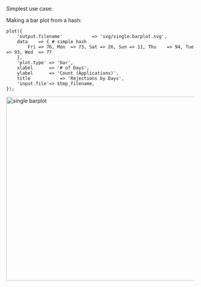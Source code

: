 Simplest use case:

Making a bar plot from a hash:
```
plot({
	'output.filename'			=> 'svg/single.barplot.svg',
	data	=> { # simple hash
		Fri => 76, Mon	=> 73, Sat => 26, Sun => 11, Thu	=> 94, Tue	=> 93, Wed	=> 77
	},
	'plot.type'	=> 'bar',
	xlabel		=> '# of Days',
	ylabel		=> 'Count (Applications)',
	title			=> 'Rejections by Days',
	'input.file'=> $tmp_filename,
});
```
<img width="651" height="491" alt="single barplot" src="https://github.com/user-attachments/assets/05f164d4-f330-41ab-b04f-1d5ac786b58b" />
